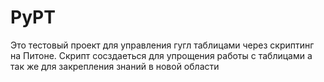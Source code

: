# PyPT
Это тестовый проект для управления гугл таблицами через скриптинг на Питоне.
Скрипт сосздаеться для упрощения работы с таблицами а так же для закрепления знаний в новой области